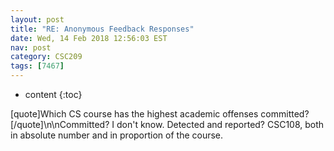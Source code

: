 ```yaml
---
layout: post
title: "RE: Anonymous Feedback Responses"
date: Wed, 14 Feb 2018 12:56:03 EST
nav: post
category: CSC209
tags: [7467]
---
```


* content
{:toc}

[quote]Which CS course has the highest academic offenses committed? [/quote]\n\nCommitted? I don't know. Detected and reported? CSC108, both in absolute number and in proportion of the course.
<!-- more -->
<p></p>
